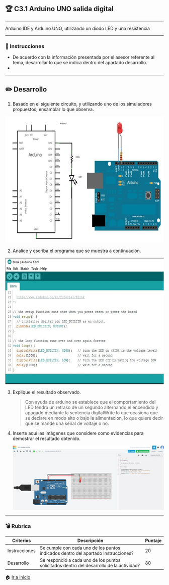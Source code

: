 ## :trophy: C3.1 Arduino UNO salida digital
---

Arduino IDE y Arduino UNO, utilizando un diodo LED y una resistencia

---
### :blue_book: Instrucciones


- De acuerdo con la información presentada por el asesor referente al tema, desarrollar lo que se indica dentro del apartado desarrollo.
- 
---
## :pencil2: Desarrollo


1. Basado en el siguiente circuito, y utilizando uno de los simuladores propuestos, ensamblar lo que observa.

<p align="center">
    <img alt="SalidaDigital" src="../img/C3.x_ArduinoEsquematicoSalidaDigital.png" width=650 height=400>
</p>

2. Analice y escriba el programa que se muestra a continuación.

<p align="center">
    <img alt="SalidaDigital" src="../img/C3.x_ArduinoProgramaSalidaDigital.png" width=600 height=400>
</p>

3. Explique el resultado observado.
    > Con ayuda de arduino se establece que el comportamiento del LED tendra un retraso de un segundo alternando el encendido y apagado mediante la sentencia digitalWrite lo que ocasiona que se declare en modo alto o bajo la alimentacion, lo que quiere decir que se mande una señal de voltaje o no. 
4. Inserte aquí las imágenes que considere como evidencias para demostrar el resultado obtenido.
   <p align="center">
    <img alt="SalidaDigital" src="../img/C3.x_TinkercadArduino.PNG">
    </p>

---

### :bomb: Rubrica


| Criterios     | Descripción                                                                                  | Puntaje |
| ------------- | -------------------------------------------------------------------------------------------- | ------- |
| Instrucciones | Se cumple con cada uno de los puntos indicados dentro del apartado Instrucciones?            | 20 |
| Desarrollo    | Se respondió a cada uno de los puntos solicitados dentro del desarrollo de la actividad?     | 80      |

:house: [Ir a inicio](https://github.com/CarlosNavaR/SistemasProgramables)